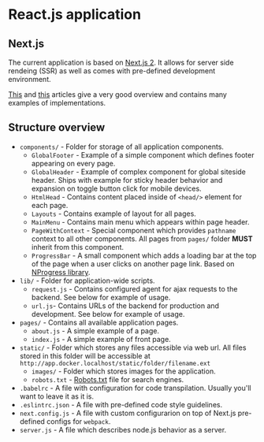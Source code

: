 # React.js application

## Next.js

The current application is based on [Next.js 2](https://github.com/zeit/next.js). 
It allows for server side rendeing (SSR) as well as comes with pre-defined development environment.

[This](https://zeit.co/blog/next2) and [this](https://zeit.co/blog/next3) articles give a very good overview and contains many examples of implementations.

## Structure overview

- `components/` - Folder for storage of all application components.
  - `GlobalFooter` - Example of a simple component which defines footer appearing on every page.
  - `GlobalHeader` - Example of complex component for global siteside header. Ships with example for sticky header behavior and expansion on toggle button click for mobile devices. 
  - `HtmlHead` - Contains content placed inside of `<head/>` element for each page.
  - `Layouts` - Contains example of layout for all pages.
  - `MainMenu` - Contains main menu which appears within page header.
  - `PageWithContext` - Special component which provides `pathname` context to all other components. All pages from `pages/` folder **MUST** inherit from this component.
  - `ProgressBar` - A small component which adds a loading bar at the top of the page when a user clicks on another page link. Based on [NProgress library](http://ricostacruz.com/nprogress/).
- `lib/` - Folder for application-wide scripts.
  - `request.js` - Contains configured agent for ajax requests to the backend. See below for example of usage.
  - `url.js`- Contains URLs of the backend for production and development. See below for example of usage.
- `pages/` - Contains all available application pages.
  - `about.js` - A simple example of a page. 
  - `index.js` - A simple example of front page.
- `static/` - Folder which stores any files accessible via web url. All files stored in this folder will be accessible at `http://app.docker.localhost/static/folder/filename.ext`
  - `images/` - Folder which stores images for the application.
  - `robots.txt` - [Robots.txt](http://www.robotstxt.org/robotstxt.html) file for search engines.
- `.babelrc` - A file with configuration for code transpilation. Usually you'll want to leave it as it is.
- `.eslintrc.json` - A file with pre-defined code style guidelines.
- `next.config.js` - A file with custom configurarion on top of Next.js pre-defined configs for `webpack`.
- `server.js` - A file which describes node.js behavior as a server.


